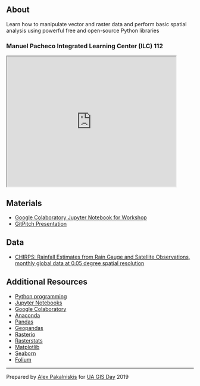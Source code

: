 ## About

Learn how to manipulate vector and raster data and perform basic spatial analysis using powerful free and open-source Python libraries


### Manuel Pacheco Integrated Learning Center (ILC) 112


<html>
  <iframe src="https://maps.arizona.edu/room/?room=0112&bldg=0070.00"  height="350" width="90%"></iframe>
</html>


<br>

## Materials
* [Google Colaboratory Jupyter Notebook for Workshop](https://colab.research.google.com/drive/1GeXBEgAsiQ8Cqysi5KWJLTxso5FTAamw)
* [GitPitch Presentation](https://gitpitch.com/alex-pakalniskis/ua-gis-day-2019/master#/)


## Data
* [CHIRPS: Rainfall Estimates from Rain Gauge and Satellite Observations, monthly global data at 0.05 degree spatial resolution](ftp://ftp.chg.ucsb.edu/pub/org/chg/products/CHIRPS-2.0/global_monthly/tifs/)


## Additional Resources
* [Python programming](https://www.python.org/)
* [Jupyter Notebooks](https://jupyter.org/)
* [Google Colaboratory](https://colab.research.google.com/notebooks/welcome.ipynb#)
* [Anaconda](https://www.anaconda.com/)
* [Pandas](https://pandas.pydata.org/)
* [Geopandas](http://geopandas.org/)
* [Rasterio](https://rasterio.readthedocs.io/en/stable/)
* [Rasterstats](https://pythonhosted.org/rasterstats/)
* [Matplotlib](https://matplotlib.org/)
* [Seaborn](https://seaborn.pydata.org/)
* [Folium](https://python-visualization.github.io/folium/)
---
Prepared by [Alex Pakalniskis](https://alexpakalniskis.com) for [UA GIS Day](https://libguides.library.arizona.edu/c.php?g=448632&p=6942703) 2019
